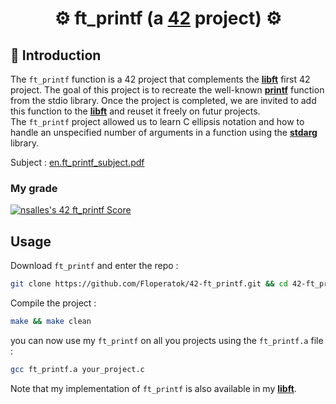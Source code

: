 # <div align="center">⚙️ ft_printf (a [42](https://42perpignan.fr/) project) ⚙️</div>
## 📑 Introduction
The `ft_printf` function is a 42 project that complements the [**libft**](https://github.com/Floperatok/42-libft) first 42 project. The goal of this project is to recreate the well-known [**printf**](https://man7.org/linux/man-pages/man3/printf.3.html) function from the stdio library. Once the project is completed, we are invited to add this function to the [**libft**](https://github.com/Floperatok/42-libft) and reuset it freely on futur projects.\
The `ft_printf` project allowed us to learn C ellipsis notation and how to handle an unspecified number of arguments in a function using the [**stdarg**](https://pubs.opengroup.org/onlinepubs/009695399/basedefs/stdarg.h.html) library.

Subject : <a href=../asset/en.subject.pdf>en.ft_printf_subject.pdf<a/>
### My grade
[![nsalles's 42 ft_printf Score](https://badge42.coday.fr/api/v2/clshyl91d071301p436jjiyqr/project/3366017)](https://github.com/Coday-meric/badge42)
## Usage
Download `ft_printf` and enter the repo :
```sh
git clone https://github.com/Floperatok/42-ft_printf.git && cd 42-ft_printf
```
Compile the project :
```sh
make && make clean
```
you can now use my `ft_printf` on all you projects using the `ft_printf.a` file :
```sh
gcc ft_printf.a your_project.c
```
Note that my implementation of `ft_printf` is also available in my [**libft**](https://github.com/Floperatok/42-libft).